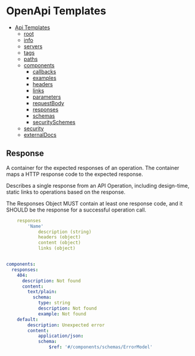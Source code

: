# OpenApi Templates

- [Api Templates](https://samuelmensah.github.io/apitemplates/)
    - [root](https://samuelmensah.github.io/apitemplates/root)
    - [info](https://samuelmensah.github.io/apitemplates/info)
    - [servers](https://samuelmensah.github.io/apitemplates/servers)
    - [tags](https://samuelmensah.github.io/apitemplates/tags)
    - [paths](https://samuelmensah.github.io/apitemplates/paths/path)
    - [components](https://samuelmensah.github.io/apitemplates/components)
        - [callbacks](https://samuelmensah.github.io/apitemplates/components/callbacks)
        - [examples](https://samuelmensah.github.io/apitemplates/components/examples)
        - [headers](https://samuelmensah.github.io/apitemplates/components/headers)
        - [links](https://samuelmensah.github.io/apitemplates/components/links)
        - [parameters](https://samuelmensah.github.io/apitemplates/components/parameters)
        - [requestBody](https://samuelmensah.github.io/apitemplates/components/requestBody)
        - [responses](https://samuelmensah.github.io/apitemplates/components/responses) 
        - [schemas](https://samuelmensah.github.io/apitemplates/components/schemas) 
        - [securitySchemes](https://samuelmensah.github.io/apitemplates/components/securitySchemes) 
    - [security](https://samuelmensah.github.io/apitemplates/security)
    - [externalDocs](https://samuelmensah.github.io/apitemplates/externaldocs) 

## Response 
A container for the expected responses of an operation. The container maps a HTTP response code to the expected response.

Describes a single response from an API Operation, including design-time, static links to operations based on the response.

The Responses Object MUST contain at least one response code, and it SHOULD be the response for a successful operation call.

```Yaml
    responses
        'Name'
            description (string)
            headers (object)
            content (object)
            links (object)
```

```YAML

components:
  responses:
    404:
      description: Not found
      content:
        text/plain:
          schema:
            type: string
            description: Not found
            example: Not found
    default:
        description: Unexpected error
        content:
            application/json:
            schema:
                $ref: '#/components/schemas/ErrorModel'
```
